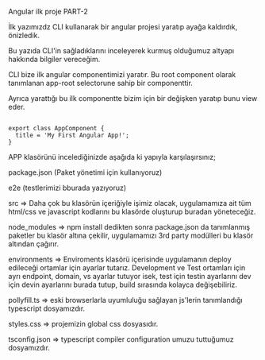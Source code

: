 Angular ilk proje PART-2  

İlk yazımızdz CLI kullanarak bir angular projesi yaratıp ayağa kaldırdık, önizledik. 

Bu yazıda CLI'in sağladıklarını inceleyerek kurmuş olduğumuz altyapı hakkında bilgiler vereceğim. 


CLI bize ilk angular componentimizi yaratır. Bu root component olarak tanımlanan app-root selectorune sahip bir componenttir. 

Ayrıca yarattığı bu ilk componentte bizim için bir değişken yaratıp bunu view eder.

<code>
export class AppComponent {
  title = 'My First Angular App!';
}
</code>

APP klasörünü incelediğinizde aşağıda ki yapıyla karşılaşırsınız;

package.json (Paket yönetimi için kullanıyoruz)

e2e (testlerimizi bburada yazıyoruz)

src => Daha çok bu klasörün içeriğiyle işimiz olacak, uygulamamıza ait tüm html/css ve javascript kodlarını bu klasörde oluşturup buradan yöneteceğiz.

node_modules => npm install dedikten sonra package.json da tanımlanmış paketler bu klasör altına çekilir, uygulamamızı 3rd party modülleri bu klasör altından çağırır.

environments => Enviroments klasörü içerisinde uygulamanın deploy edileceği ortamlar için ayarlar tutarız. Development ve Test ortamları için ayrı endpoint, domain, vs ayarlar tutuyor isek, test için testin ayarlarını dev için devin ayarlarını burada tutup, build sırasında kolayca değişebiliriz.

pollyfill.ts => eski browserlarla uyumluluğu sağlayan js'lerin tanımlandığı typescript dosyamızdır.

styles.css => projemizin global css dosyasıdır.

tsconfig.json => typescript compiler configuration umuzu tuttuğumuz dosyamızdır. 

